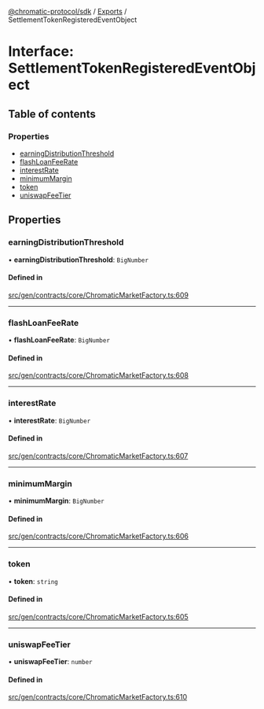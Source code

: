 [@chromatic-protocol/sdk](../README.md) / [Exports](../modules.md) / SettlementTokenRegisteredEventObject

# Interface: SettlementTokenRegisteredEventObject

## Table of contents

### Properties

- [earningDistributionThreshold](SettlementTokenRegisteredEventObject.md#earningdistributionthreshold)
- [flashLoanFeeRate](SettlementTokenRegisteredEventObject.md#flashloanfeerate)
- [interestRate](SettlementTokenRegisteredEventObject.md#interestrate)
- [minimumMargin](SettlementTokenRegisteredEventObject.md#minimummargin)
- [token](SettlementTokenRegisteredEventObject.md#token)
- [uniswapFeeTier](SettlementTokenRegisteredEventObject.md#uniswapfeetier)

## Properties

### earningDistributionThreshold

• **earningDistributionThreshold**: `BigNumber`

#### Defined in

[src/gen/contracts/core/ChromaticMarketFactory.ts:609](https://github.com/chromatic-protocol/sdk/blob/f027fff/src/gen/contracts/core/ChromaticMarketFactory.ts#L609)

___

### flashLoanFeeRate

• **flashLoanFeeRate**: `BigNumber`

#### Defined in

[src/gen/contracts/core/ChromaticMarketFactory.ts:608](https://github.com/chromatic-protocol/sdk/blob/f027fff/src/gen/contracts/core/ChromaticMarketFactory.ts#L608)

___

### interestRate

• **interestRate**: `BigNumber`

#### Defined in

[src/gen/contracts/core/ChromaticMarketFactory.ts:607](https://github.com/chromatic-protocol/sdk/blob/f027fff/src/gen/contracts/core/ChromaticMarketFactory.ts#L607)

___

### minimumMargin

• **minimumMargin**: `BigNumber`

#### Defined in

[src/gen/contracts/core/ChromaticMarketFactory.ts:606](https://github.com/chromatic-protocol/sdk/blob/f027fff/src/gen/contracts/core/ChromaticMarketFactory.ts#L606)

___

### token

• **token**: `string`

#### Defined in

[src/gen/contracts/core/ChromaticMarketFactory.ts:605](https://github.com/chromatic-protocol/sdk/blob/f027fff/src/gen/contracts/core/ChromaticMarketFactory.ts#L605)

___

### uniswapFeeTier

• **uniswapFeeTier**: `number`

#### Defined in

[src/gen/contracts/core/ChromaticMarketFactory.ts:610](https://github.com/chromatic-protocol/sdk/blob/f027fff/src/gen/contracts/core/ChromaticMarketFactory.ts#L610)
